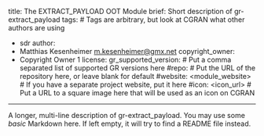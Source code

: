 title: The EXTRACT_PAYLOAD OOT Module
brief: Short description of gr-extract_payload
tags: # Tags are arbitrary, but look at CGRAN what other authors are using
  - sdr
author:
  - Matthias Kesenheimer <m.kesenheimer@gmx.net>
copyright_owner:
  - Copyright Owner 1
license:
gr_supported_version: # Put a comma separated list of supported GR versions here
#repo: # Put the URL of the repository here, or leave blank for default
#website: <module_website> # If you have a separate project website, put it here
#icon: <icon_url> # Put a URL to a square image here that will be used as an icon on CGRAN
---
A longer, multi-line description of gr-extract_payload.
You may use some *basic* Markdown here.
If left empty, it will try to find a README file instead.

